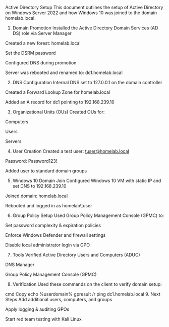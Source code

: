 Active Directory Setup
This document outlines the setup of Active Directory on Windows Server 2022 and how Windows 10 was joined to the domain homelab.local.

1. Domain Promotion
Installed the Active Directory Domain Services (AD DS) role via Server Manager

Created a new forest: homelab.local

Set the DSRM password

Configured DNS during promotion

Server was rebooted and renamed to: dc1.homelab.local

2. DNS Configuration
Internal DNS set to 127.0.0.1 on the domain controller

Created a Forward Lookup Zone for homelab.local

Added an A record for dc1 pointing to 192.168.239.10

3. Organizational Units (OUs)
Created OUs for:

Computers

Users

Servers

4. User Creation
Created a test user: tuser@homelab.local

Password: Password123!

Added user to standard domain groups

5. Windows 10 Domain Join
Configured Windows 10 VM with static IP and set DNS to 192.168.239.10

Joined domain: homelab.local

Rebooted and logged in as homelab\tuser

6. Group Policy Setup
Used Group Policy Management Console (GPMC) to:

Set password complexity & expiration policies

Enforce Windows Defender and firewall settings

Disable local administrator login via GPO

7. Tools Verified
Active Directory Users and Computers (ADUC)

DNS Manager

Group Policy Management Console (GPMC)

8. Verification
Used these commands on the client to verify domain setup:

cmd
Copy
echo %userdomain%
gpresult /r
ping dc1.homelab.local
9. Next Steps
Add additional users, computers, and groups

Apply logging & auditing GPOs

Start red team testing with Kali Linux
